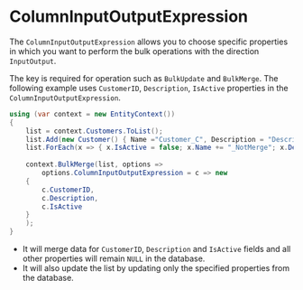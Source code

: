 # ColumnInputOutputExpression

The `ColumnInputOutputExpression` allows you to choose specific properties in which you want to perform the bulk operations with the direction `InputOutput`.

The key is required for operation such as `BulkUpdate` and `BulkMerge`. The following example uses `CustomerID`, `Description`, `IsActive` properties in the `ColumnInputOutputExpression`. 

```csharp
using (var context = new EntityContext())
{
    list = context.Customers.ToList();
    list.Add(new Customer() { Name ="Customer_C", Description = "Description"});
    list.ForEach(x => { x.IsActive = false; x.Name += "_NotMerge"; x.Description += "_Merge"; });
			
    context.BulkMerge(list, options => 
        options.ColumnInputOutputExpression = c => new 
	{
	    c.CustomerID, 
	    c.Description, 
	    c.IsActive
	}
    );	
}
```

- It will merge data for `CustomerID`, `Description` and `IsActive` fields and all other properties will remain `NULL` in the database.
- It will also update the list by updating only the specified properties from the database.
